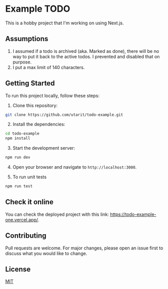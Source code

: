 # Example TODO

This is a hobby project that I'm working on using Next.js.

## Assumptions

1. I assumed if a todo is archived (aka. Marked as done), there will be no way to put it back to the active todos. I prevented and disabled that on purpose.
2. I put a max limit of 140 characters.

## Getting Started

To run this project locally, follow these steps:

1. Clone this repository:

```sh
git clone https://github.com/utarit/todo-example.git
```

2. Install the dependencies:

```sh
cd todo-example
npm install
```

3. Start the development server:

```sh
npm run dev
```

4. Open your browser and navigate to `http://localhost:3000`.

5. To run unit tests

```sh
npm run test
```

## Check it online

You can check the deployed project with this link: https://todo-example-one.vercel.app/.

## Contributing

Pull requests are welcome. For major changes, please open an issue first to discuss what you would like to change.

## License

[MIT](https://choosealicense.com/licenses/mit/)
